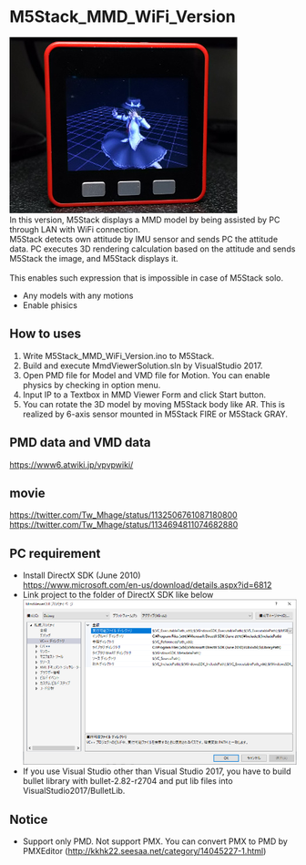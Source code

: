 # M5Stack_MMD_WiFi_Version
![property](doc/photo01.jpg)<br>
In this version, M5Stack displays a MMD model by being assisted by PC through LAN with WiFi connection.<br>
M5Stack detects own attitude by IMU sensor and sends PC the attitude data.
PC executes 3D rendering calculation based on the attitude and sends M5Stack the image, and M5Stack displays it.<br><br>
This enables such expression that is impossible in case of M5Stack solo.
- Any models with any motions
- Enable phisics

## How to uses
1. Write M5Stack_MMD_WiFi_Version.ino to M5Stack.
2. Build and execute MmdViewerSolution.sln by VisualStudio 2017.
3. Open PMD file for Model and VMD file for Motion. You can enable physics by checking in option menu.
4. Input IP to a Textbox in MMD Viewer Form and click Start button.
5. You can rotate the 3D model by moving M5Stack body like AR. This is realized by 6-axis sensor mounted in M5Stack FIRE or M5Stack GRAY.
## PMD data and VMD data
https://www6.atwiki.jp/vpvpwiki/
## movie 
https://twitter.com/Tw_Mhage/status/1132506761087180800<br>
https://twitter.com/Tw_Mhage/status/1134694811074682880
## PC requirement 
- Install DirectX SDK (June 2010) <br>
https://www.microsoft.com/en-us/download/details.aspx?id=6812
- Link project to the folder of DirectX SDK like below<br>
![property](doc/property.png)
- If you use Visual Studio other than Visual Studio 2017, you have to build bullet library with bullet-2.82-r2704 and put lib files into VisualStudio2017/BulletLib.
## Notice
- Support only PMD. Not support PMX. You can convert PMX to PMD by PMXEditor (http://kkhk22.seesaa.net/category/14045227-1.html)